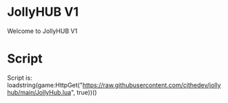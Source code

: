 # JollyHUB V1
Welcome to JollyHUB V1
# Script
Script is:
loadstring(game:HttpGet("https://raw.githubusercontent.com/cjthedev/jollyhub/main/JollyHub.lua", true))()
